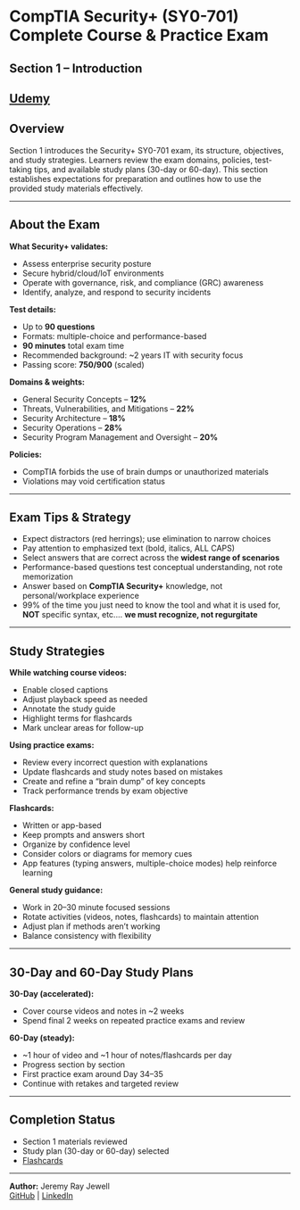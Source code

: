 # CompTIA Security+ (SY0-701) Complete Course & Practice Exam  
## Section 1 – Introduction  

[Udemy](https://www.udemy.com/course/securityplus/)  
---

## Overview  
Section 1 introduces the Security+ SY0-701 exam, its structure, objectives, and study strategies. Learners review the exam domains, policies, test-taking tips, and available study plans (30-day or 60-day). This section establishes expectations for preparation and outlines how to use the provided study materials effectively.

---

## About the Exam  
**What Security+ validates:**  
- Assess enterprise security posture  
- Secure hybrid/cloud/IoT environments  
- Operate with governance, risk, and compliance (GRC) awareness  
- Identify, analyze, and respond to security incidents

**Test details:**  
- Up to **90 questions**  
- Formats: multiple-choice and performance-based  
- **90 minutes** total exam time  
- Recommended background: ~2 years IT with security focus  
- Passing score: **750/900** (scaled)

**Domains & weights:**  
- General Security Concepts – **12%**  
- Threats, Vulnerabilities, and Mitigations – **22%**  
- Security Architecture – **18%**  
- Security Operations – **28%**  
- Security Program Management and Oversight – **20%**

**Policies:**  
- CompTIA forbids the use of brain dumps or unauthorized materials  
- Violations may void certification status 

---

## Exam Tips & Strategy  
- Expect distractors (red herrings); use elimination to narrow choices  
- Pay attention to emphasized text (bold, italics, ALL CAPS)  
- Select answers that are correct across the **widest range of scenarios**  
- Performance-based questions test conceptual understanding, not rote memorization 
- Answer based on **CompTIA Security+** knowledge, not personal/workplace experience
- 99% of the time you just need to know the tool and what it is used for, **NOT** specific syntax, etc.... **we must recognize, not regurgitate**

---

## Study Strategies  
**While watching course videos:**  
- Enable closed captions  
- Adjust playback speed as needed  
- Annotate the study guide  
- Highlight terms for flashcards  
- Mark unclear areas for follow-up

**Using practice exams:**  
- Review every incorrect question with explanations  
- Update flashcards and study notes based on mistakes  
- Create and refine a “brain dump” of key concepts  
- Track performance trends by exam objective

**Flashcards:**  
- Written or app-based  
- Keep prompts and answers short  
- Organize by confidence level  
- Consider colors or diagrams for memory cues  
- App features (typing answers, multiple-choice modes) help reinforce learning

**General study guidance:**  
- Work in 20–30 minute focused sessions  
- Rotate activities (videos, notes, flashcards) to maintain attention  
- Adjust plan if methods aren’t working  
- Balance consistency with flexibility

---

## 30-Day and 60-Day Study Plans  
**30-Day (accelerated):**  
- Cover course videos and notes in ~2 weeks  
- Spend final 2 weeks on repeated practice exams and review

**60-Day (steady):**  
- ~1 hour of video and ~1 hour of notes/flashcards per day  
- Progress section by section  
- First practice exam around Day 34–35  
- Continue with retakes and targeted review

---

## Completion Status  
- Section 1 materials reviewed  
- Study plan (30-day or 60-day) selected  
- [Flashcards](https://jeremyrayjewell.neocities.org/security-plus-dion#deck=1)

---

**Author:** Jeremy Ray Jewell  
[GitHub](https://github.com/jeremyrayjewell) | [LinkedIn](https://www.linkedin.com/in/jeremyrayjewell)  
